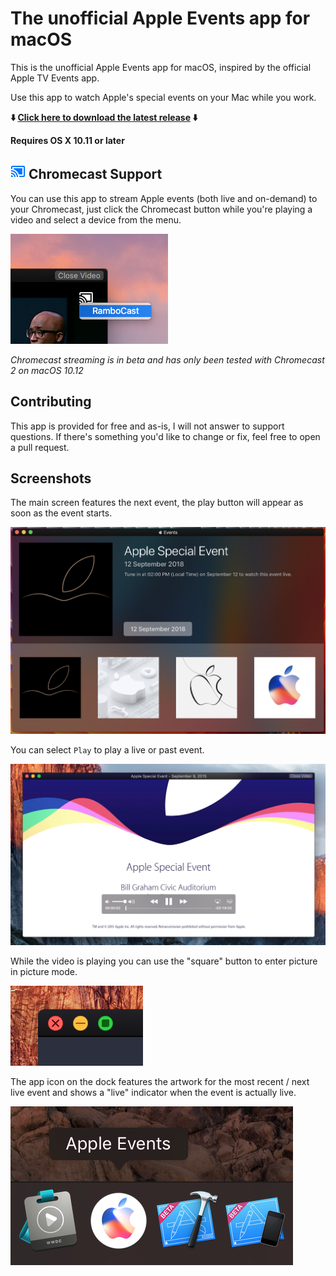 # The unofficial Apple Events app for macOS

This is the unofficial Apple Events app for macOS, inspired by the official Apple TV Events app.

Use this app to watch Apple's special events on your Mac while you work.

**⬇️ [Click here to download the latest release](https://raw.githubusercontent.com/insidegui/AppleEvents/master/Releases/AppleEvents_latest.zip) ⬇️**

**Requires OS X 10.11 or later**

## ![chromecast](chromecast.png) Chromecast Support

You can use this app to stream Apple events (both live and on-demand) to your Chromecast, just click the Chromecast button while you're playing a video and select a device from the menu.

![chromecastmenu](chromecast-2.png)

*Chromecast streaming is in beta and has only been tested with Chromecast 2 on macOS 10.12*

## Contributing

This app is provided for free and as-is, I will not answer to support questions. If there's something you'd like to change or fix, feel free to open a pull request.

## Screenshots

The main screen features the next event, the play button will appear as soon as the event starts.

![screenshot](screenshot_sep_2018.png)

You can select `Play` to play a live or past event.

![screenshot2](screenshot2.png)

While the video is playing you can use the "square" button to enter picture in picture mode.

![screenshot3](pipbutton.png)

The app icon on the dock features the artwork for the most recent / next live event and shows a "live" indicator when the event is actually live.

![screenshot4](dockicon.png)